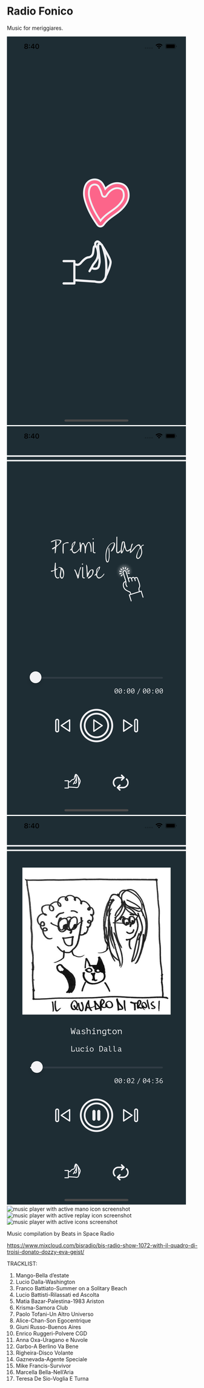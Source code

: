 #  Radio Fonico

Music for meriggiares.

![launch screen screenshot](radiofonico/Assets.xcassets/Screenshots/01.imageset/01.png)
![premi play screenshot](radiofonico/Assets.xcassets/screenshots/02.imageset/02.png)
![music player screenshot](radiofonico/Assets.xcassets/screenshots/03.imageset/03.png)
![music player with active mano icon screenshot](radiofonico/Assets.xcassets/04.imageset/screenshots/04.png)
![music player with active replay icon screenshot](radiofonico/Assets.xcassets/05.imageset/screenshots/05.png)
![music player with active icons screenshot](radiofonico/Assets.xcassets/06.imageset/screenshots/06.png)


Music compilation by Beats in Space Radio

https://www.mixcloud.com/bisradio/bis-radio-show-1072-with-il-quadro-di-troisi-donato-dozzy-eva-geist/

TRACKLIST: 

1. Mango-Bella d’estate 
2. Lucio Dalla-Washington 
3. Franco Battiato-Summer on a Solitary Beach 
4. Lucio Battisti-Rilassati ed Ascolta 
5. Matia Bazar-Palestina-1983 Ariston
6. Krisma-Samora Club
7. Paolo Tofani-Un Altro Universo 
8. Alice-Chan-Son Egocentrique 
9. Giuni Russo-Buenos Aires
10. Enrico Ruggeri-Polvere CGD
11. Anna Oxa-Uragano e Nuvole 
12. Garbo-A Berlino Va Bene 
13. Righeira-Disco Volante 
14. Gaznevada-Agente Speciale 
15. Mike Francis-Survivor
16. Marcella Bella-Nell’Aria 
17. Teresa De Sio-Voglia E Turna
